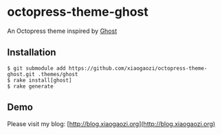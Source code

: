 # octopress-theme-ghost

An Octopress theme inspired by [Ghost](https://ghost.org)

## Installation

```
$ git submodule add https://github.com/xiaogaozi/octopress-theme-ghost.git .themes/ghost
$ rake install[ghost]
$ rake generate
```

## Demo

Please visit my blog: [http://blog.xiaogaozi.org](http://blog.xiaogaozi.org)
